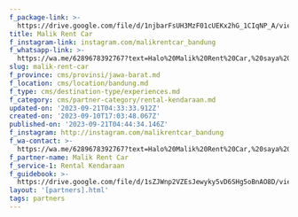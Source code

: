 ```yaml
---
f_package-link: >-
  https://drive.google.com/file/d/1njbarFsUH3MzF01cUEKx2hG_1CIqNP_A/view?usp=drive_link
title: Malik Rent Car
f_instagram-link: instagram.com/malikrentcar_bandung
f_whatsapp-link: >-
  https://wa.me/6289678392767?text=Halo%20Malik%20Rent%20Car,%20saya%20dapat%20info%20dari%20@loocale.id%20dan%20punya%20pertanyaan
slug: malik-rent-car
f_province: cms/provinsi/jawa-barat.md
f_location: cms/location/bandung.md
f_type: cms/destination-type/experiences.md
f_category: cms/partner-category/rental-kendaraan.md
updated-on: '2023-09-21T04:33:33.912Z'
created-on: '2023-09-10T17:03:48.067Z'
published-on: '2023-09-21T04:44:34.146Z'
f_instagram: http://instagram.com/malikrentcar_bandung
f_wa-contact: >-
  https://wa.me/6289678392767?text=Halo%20Malik%20Rent%20Car,%20saya%20dapat%20info%20dari%20@loocale.id%20dan%20punya%20pertanyaan
f_partner-name: Malik Rent Car
f_service-1: Rental Kendaraan
f_guidebook: >-
  https://drive.google.com/file/d/1sZJWnp2VZEsJewyky5vD6SHg5oBnAO8D/view?usp=drive_link
layout: '[partners].html'
tags: partners
---
```



